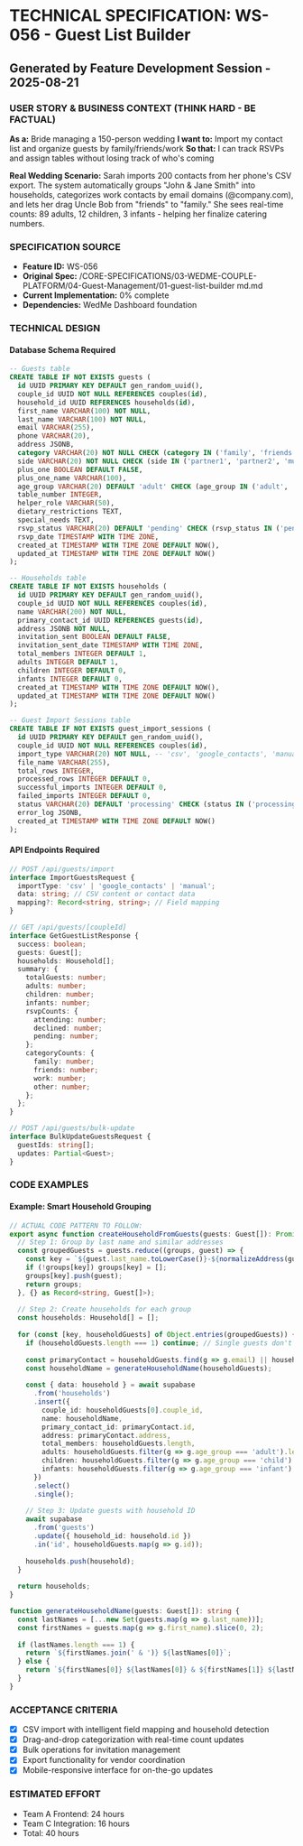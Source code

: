 # TECHNICAL SPECIFICATION: WS-056 - Guest List Builder
## Generated by Feature Development Session - 2025-08-21

### USER STORY & BUSINESS CONTEXT (THINK HARD - BE FACTUAL)
**As a:** Bride managing a 150-person wedding
**I want to:** Import my contact list and organize guests by family/friends/work
**So that:** I can track RSVPs and assign tables without losing track of who's coming

**Real Wedding Scenario:**
Sarah imports 200 contacts from her phone's CSV export. The system automatically groups "John & Jane Smith" into households, categorizes work contacts by email domains (@company.com), and lets her drag Uncle Bob from "friends" to "family." She sees real-time counts: 89 adults, 12 children, 3 infants - helping her finalize catering numbers.

### SPECIFICATION SOURCE
- **Feature ID:** WS-056
- **Original Spec:** /CORE-SPECIFICATIONS/03-WEDME-COUPLE-PLATFORM/04-Guest-Management/01-guest-list-builder md.md
- **Current Implementation:** 0% complete
- **Dependencies:** WedMe Dashboard foundation

### TECHNICAL DESIGN

#### Database Schema Required
```sql
-- Guests table
CREATE TABLE IF NOT EXISTS guests (
  id UUID PRIMARY KEY DEFAULT gen_random_uuid(),
  couple_id UUID NOT NULL REFERENCES couples(id),
  household_id UUID REFERENCES households(id),
  first_name VARCHAR(100) NOT NULL,
  last_name VARCHAR(100) NOT NULL,
  email VARCHAR(255),
  phone VARCHAR(20),
  address JSONB,
  category VARCHAR(20) NOT NULL CHECK (category IN ('family', 'friends', 'work', 'other')),
  side VARCHAR(20) NOT NULL CHECK (side IN ('partner1', 'partner2', 'mutual')),
  plus_one BOOLEAN DEFAULT FALSE,
  plus_one_name VARCHAR(100),
  age_group VARCHAR(20) DEFAULT 'adult' CHECK (age_group IN ('adult', 'child', 'infant')),
  table_number INTEGER,
  helper_role VARCHAR(50),
  dietary_restrictions TEXT,
  special_needs TEXT,
  rsvp_status VARCHAR(20) DEFAULT 'pending' CHECK (rsvp_status IN ('pending', 'attending', 'declined', 'maybe')),
  rsvp_date TIMESTAMP WITH TIME ZONE,
  created_at TIMESTAMP WITH TIME ZONE DEFAULT NOW(),
  updated_at TIMESTAMP WITH TIME ZONE DEFAULT NOW()
);

-- Households table
CREATE TABLE IF NOT EXISTS households (
  id UUID PRIMARY KEY DEFAULT gen_random_uuid(),
  couple_id UUID NOT NULL REFERENCES couples(id),
  name VARCHAR(200) NOT NULL,
  primary_contact_id UUID REFERENCES guests(id),
  address JSONB NOT NULL,
  invitation_sent BOOLEAN DEFAULT FALSE,
  invitation_sent_date TIMESTAMP WITH TIME ZONE,
  total_members INTEGER DEFAULT 1,
  adults INTEGER DEFAULT 1,
  children INTEGER DEFAULT 0,
  infants INTEGER DEFAULT 0,
  created_at TIMESTAMP WITH TIME ZONE DEFAULT NOW(),
  updated_at TIMESTAMP WITH TIME ZONE DEFAULT NOW()
);

-- Guest Import Sessions table
CREATE TABLE IF NOT EXISTS guest_import_sessions (
  id UUID PRIMARY KEY DEFAULT gen_random_uuid(),
  couple_id UUID NOT NULL REFERENCES couples(id),
  import_type VARCHAR(20) NOT NULL, -- 'csv', 'google_contacts', 'manual'
  file_name VARCHAR(255),
  total_rows INTEGER,
  processed_rows INTEGER DEFAULT 0,
  successful_imports INTEGER DEFAULT 0,
  failed_imports INTEGER DEFAULT 0,
  status VARCHAR(20) DEFAULT 'processing' CHECK (status IN ('processing', 'completed', 'failed')),
  error_log JSONB,
  created_at TIMESTAMP WITH TIME ZONE DEFAULT NOW()
);
```

#### API Endpoints Required
```typescript
// POST /api/guests/import
interface ImportGuestsRequest {
  importType: 'csv' | 'google_contacts' | 'manual';
  data: string; // CSV content or contact data
  mapping?: Record<string, string>; // Field mapping
}

// GET /api/guests/[coupleId]
interface GetGuestListResponse {
  success: boolean;
  guests: Guest[];
  households: Household[];
  summary: {
    totalGuests: number;
    adults: number;
    children: number;
    infants: number;
    rsvpCounts: {
      attending: number;
      declined: number;
      pending: number;
    };
    categoryCounts: {
      family: number;
      friends: number;
      work: number;
      other: number;
    };
  };
}

// POST /api/guests/bulk-update
interface BulkUpdateGuestsRequest {
  guestIds: string[];
  updates: Partial<Guest>;
}
```

### CODE EXAMPLES

#### Example: Smart Household Grouping
```typescript
// ACTUAL CODE PATTERN TO FOLLOW:
export async function createHouseholdFromGuests(guests: Guest[]): Promise<Household> {
  // Step 1: Group by last name and similar addresses
  const groupedGuests = guests.reduce((groups, guest) => {
    const key = `${guest.last_name.toLowerCase()}-${normalizeAddress(guest.address)}`;
    if (!groups[key]) groups[key] = [];
    groups[key].push(guest);
    return groups;
  }, {} as Record<string, Guest[]>);
  
  // Step 2: Create households for each group
  const households: Household[] = [];
  
  for (const [key, householdGuests] of Object.entries(groupedGuests)) {
    if (householdGuests.length === 1) continue; // Single guests don't need households
    
    const primaryContact = householdGuests.find(g => g.email) || householdGuests[0];
    const householdName = generateHouseholdName(householdGuests);
    
    const { data: household } = await supabase
      .from('households')
      .insert({
        couple_id: householdGuests[0].couple_id,
        name: householdName,
        primary_contact_id: primaryContact.id,
        address: primaryContact.address,
        total_members: householdGuests.length,
        adults: householdGuests.filter(g => g.age_group === 'adult').length,
        children: householdGuests.filter(g => g.age_group === 'child').length,
        infants: householdGuests.filter(g => g.age_group === 'infant').length
      })
      .select()
      .single();
    
    // Step 3: Update guests with household ID
    await supabase
      .from('guests')
      .update({ household_id: household.id })
      .in('id', householdGuests.map(g => g.id));
    
    households.push(household);
  }
  
  return households;
}

function generateHouseholdName(guests: Guest[]): string {
  const lastNames = [...new Set(guests.map(g => g.last_name))];
  const firstNames = guests.map(g => g.first_name).slice(0, 2);
  
  if (lastNames.length === 1) {
    return `${firstNames.join(' & ')} ${lastNames[0]}`;
  } else {
    return `${firstNames[0]} ${lastNames[0]} & ${firstNames[1]} ${lastNames[1]}`;
  }
}
```

### ACCEPTANCE CRITERIA
- [x] CSV import with intelligent field mapping and household detection
- [x] Drag-and-drop categorization with real-time count updates
- [x] Bulk operations for invitation management
- [x] Export functionality for vendor coordination
- [x] Mobile-responsive interface for on-the-go updates

### ESTIMATED EFFORT
- Team A Frontend: 24 hours
- Team C Integration: 16 hours
- Total: 40 hours